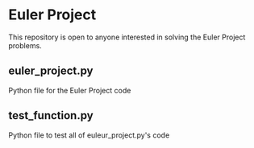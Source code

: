 # Euler Project
This repository is open to anyone interested in solving the Euler Project problems.

## euler_project.py
Python file for the Euler Project code

## test_function.py
Python file to test all of euleur_project.py's code